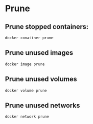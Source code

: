 # Prune

## Prune stopped containers:
`docker conatiner prune`

## Prune unused images
`docker image prune`

## Prune unused volumes
`docker volume prune`

## Prune unused networks
`docker network prune`